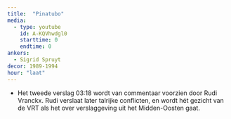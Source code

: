 ```yaml
---
title:  "Pinatubo"
media:
  - type: youtube
    id: A-KQVhwdgl0
    starttime: 0
    endtime: 0
ankers:
  - Sigrid Spruyt
decor: 1989-1994
hour: "laat"
---
```


* Het tweede verslag <span class="moment-inline seek" data-sec="198">03:18</span> wordt van commentaar voorzien door Rudi Vranckx. Rudi verslaat later talrijke conflicten, en wordt hét gezicht van de VRT als het over verslaggeving uit het Midden-Oosten gaat.
